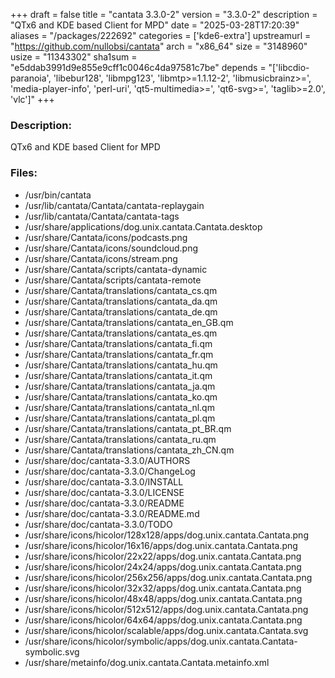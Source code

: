 +++
draft = false
title = "cantata 3.3.0-2"
version = "3.3.0-2"
description = "QTx6 and KDE based Client for MPD"
date = "2025-03-28T17:20:39"
aliases = "/packages/222692"
categories = ['kde6-extra']
upstreamurl = "https://github.com/nullobsi/cantata"
arch = "x86_64"
size = "3148960"
usize = "11343302"
sha1sum = "e5ddab3991d9e855e9cff1c0046c4da97581c7be"
depends = "['libcdio-paranoia', 'libebur128', 'libmpg123', 'libmtp>=1.1.12-2', 'libmusicbrainz>=', 'media-player-info', 'perl-uri', 'qt5-multimedia>=', 'qt6-svg>=', 'taglib>=2.0', 'vlc']"
+++
### Description: 
QTx6 and KDE based Client for MPD

### Files: 
* /usr/bin/cantata
* /usr/lib/cantata/Cantata/cantata-replaygain
* /usr/lib/cantata/Cantata/cantata-tags
* /usr/share/applications/dog.unix.cantata.Cantata.desktop
* /usr/share/Cantata/icons/podcasts.png
* /usr/share/Cantata/icons/soundcloud.png
* /usr/share/Cantata/icons/stream.png
* /usr/share/Cantata/scripts/cantata-dynamic
* /usr/share/Cantata/scripts/cantata-remote
* /usr/share/Cantata/translations/cantata_cs.qm
* /usr/share/Cantata/translations/cantata_da.qm
* /usr/share/Cantata/translations/cantata_de.qm
* /usr/share/Cantata/translations/cantata_en_GB.qm
* /usr/share/Cantata/translations/cantata_es.qm
* /usr/share/Cantata/translations/cantata_fi.qm
* /usr/share/Cantata/translations/cantata_fr.qm
* /usr/share/Cantata/translations/cantata_hu.qm
* /usr/share/Cantata/translations/cantata_it.qm
* /usr/share/Cantata/translations/cantata_ja.qm
* /usr/share/Cantata/translations/cantata_ko.qm
* /usr/share/Cantata/translations/cantata_nl.qm
* /usr/share/Cantata/translations/cantata_pl.qm
* /usr/share/Cantata/translations/cantata_pt_BR.qm
* /usr/share/Cantata/translations/cantata_ru.qm
* /usr/share/Cantata/translations/cantata_zh_CN.qm
* /usr/share/doc/cantata-3.3.0/AUTHORS
* /usr/share/doc/cantata-3.3.0/ChangeLog
* /usr/share/doc/cantata-3.3.0/INSTALL
* /usr/share/doc/cantata-3.3.0/LICENSE
* /usr/share/doc/cantata-3.3.0/README
* /usr/share/doc/cantata-3.3.0/README.md
* /usr/share/doc/cantata-3.3.0/TODO
* /usr/share/icons/hicolor/128x128/apps/dog.unix.cantata.Cantata.png
* /usr/share/icons/hicolor/16x16/apps/dog.unix.cantata.Cantata.png
* /usr/share/icons/hicolor/22x22/apps/dog.unix.cantata.Cantata.png
* /usr/share/icons/hicolor/24x24/apps/dog.unix.cantata.Cantata.png
* /usr/share/icons/hicolor/256x256/apps/dog.unix.cantata.Cantata.png
* /usr/share/icons/hicolor/32x32/apps/dog.unix.cantata.Cantata.png
* /usr/share/icons/hicolor/48x48/apps/dog.unix.cantata.Cantata.png
* /usr/share/icons/hicolor/512x512/apps/dog.unix.cantata.Cantata.png
* /usr/share/icons/hicolor/64x64/apps/dog.unix.cantata.Cantata.png
* /usr/share/icons/hicolor/scalable/apps/dog.unix.cantata.Cantata.svg
* /usr/share/icons/hicolor/symbolic/apps/dog.unix.cantata.Cantata-symbolic.svg
* /usr/share/metainfo/dog.unix.cantata.Cantata.metainfo.xml

